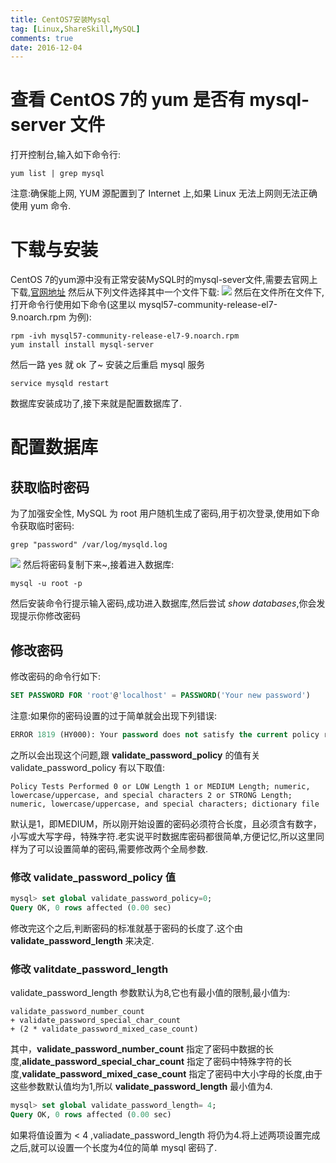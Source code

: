 ```yaml
---
title: CentOS7安装Mysql
tag: [Linux,ShareSkill,MySQL]
comments: true
date: 2016-12-04
---
```






# 查看 CentOS 7的 yum 是否有 mysql-server 文件
打开控制台,输入如下命令行:

```shell
yum list | grep mysql
```

注意:确保能上网, YUM 源配置到了 Internet 上,如果 Linux 无法上网则无法正确使用 yum 命令.

# 下载与安装
CentOS 7的yum源中没有正常安装MySQL时的mysql-sever文件,需要去官网上下载,[官网地址](http://dev.mysql.com/downloads/repo/yum/)
然后从下列文件选择其中一个文件下载:
![](http://ww3.sinaimg.cn/large/d9e82fa4jw1f8vis1jxhyj20th06z769.jpg)
然后在文件所在文件下,打开命令行使用如下命令(这里以 mysql57-community-release-el7-9.noarch.rpm 为例):

```shell
rpm -ivh mysql57-community-release-el7-9.noarch.rpm
yum install install mysql-server
```

然后一路 yes 就 ok 了~
安装之后重启 mysql 服务

```shell
service mysqld restart
```

数据库安装成功了,接下来就是配置数据库了.

# 配置数据库
## 获取临时密码
为了加强安全性, MySQL 为 root 用户随机生成了密码,用于初次登录,使用如下命令获取临时密码:

```shell
grep "password" /var/log/mysqld.log
```

![](http://ww4.sinaimg.cn/large/d9e82fa4jw1f8vjrbvjt5j20kb01q3ys.jpg)
然后将密码复制下来~,接着进入数据库:

```shell
mysql -u root -p
```

然后安装命令行提示输入密码,成功进入数据库,然后尝试 *show databases*,你会发现提示你修改密码

## 修改密码
修改密码的命令行如下:

```sql
SET PASSWORD FOR 'root'@'localhost' = PASSWORD('Your new password')
```

注意:如果你的密码设置的过于简单就会出现下列错误:

```sql
ERROR 1819 (HY000): Your password does not satisfy the current policy requirements
```

之所以会出现这个问题,跟 **validate_password_policy** 的值有关
validate_password_policy 有以下取值:

```shell
Policy Tests Performed 0 or LOW Length 1 or MEDIUM Length; numeric, lowercase/uppercase, and special characters 2 or STRONG Length; numeric, lowercase/uppercase, and special characters; dictionary file
```

默认是1，即MEDIUM，所以刚开始设置的密码必须符合长度，且必须含有数字，小写或大写字母，特殊字符.老实说平时数据库密码都很简单,方便记忆,所以这里同样为了可以设置简单的密码,需要修改两个全局参数.

### 修改 validate_password_policy 值

```sql
mysql> set global validate_password_policy=0;
Query OK, 0 rows affected (0.00 sec)
```

修改完这个之后,判断密码的标准就基于密码的长度了.这个由 **validate_password_length** 来决定.

### 修改 valitdate_password_length
validate_password_length 参数默认为8,它也有最小值的限制,最小值为:

```shell
validate_password_number_count 
+ validate_password_special_char_count 
+ (2 * validate_password_mixed_case_count)
```

其中，**validate_password_number_count** 指定了密码中数据的长度,**alidate_password_special_char_count** 指定了密码中特殊字符的长度,**validate_password_mixed_case_count** 指定了密码中大小字母的长度,由于这些参数默认值均为1,所以 **validate_password_length** 最小值为4.

```sql
mysql> set global validate_password_length= 4;
Query OK, 0 rows affected (0.00 sec)
```

如果将值设置为 < 4 ,valiadate_password_length 将仍为4.将上述两项设置完成之后,就可以设置一个长度为4位的简单 mysql 密码了.